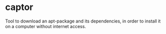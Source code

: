# captor
Tool to download an apt-package and its dependencies, in order to install it on a computer without internet access.
